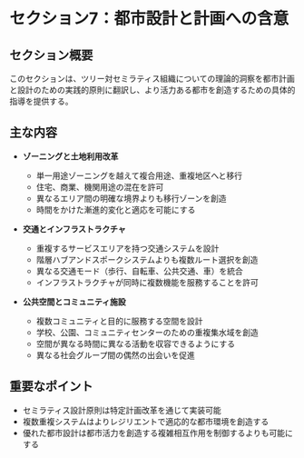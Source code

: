 # セクション7：都市設計と計画への含意

## セクション概要
このセクションは、ツリー対セミラティス組織についての理論的洞察を都市計画と設計のための実践的原則に翻訳し、より活力ある都市を創造するための具体的指導を提供する。

## 主な内容
- **ゾーニングと土地利用改革**
  - 単一用途ゾーニングを越えて複合用途、重複地区へと移行
  - 住宅、商業、機関用途の混在を許可
  - 異なるエリア間の明確な境界よりも移行ゾーンを創造
  - 時間をかけた漸進的変化と適応を可能にする

- **交通とインフラストラクチャ**
  - 重複するサービスエリアを持つ交通システムを設計
  - 階層ハブアンドスポークシステムよりも複数ルート選択を創造
  - 異なる交通モード（歩行、自転車、公共交通、車）を統合
  - インフラストラクチャが同時に複数機能を服務することを許可

- **公共空間とコミュニティ施設**
  - 複数コミュニティと目的に服務する空間を設計
  - 学校、公園、コミュニティセンターのための重複集水域を創造
  - 空間が異なる時間に異なる活動を収容できるようにする
  - 異なる社会グループ間の偶然の出会いを促進

## 重要なポイント
- セミラティス設計原則は特定計画改革を通じて実装可能
- 複数重複システムはよりレジリエントで適応的な都市環境を創造する
- 優れた都市設計は都市活力を創造する複雑相互作用を制御するよりも可能にする
